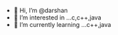 - 👋 Hi, I’m @darshan
- 👀 I’m interested in ...c,c++,java
- 🌱 I’m currently learning ...c++,java


<!---
darshannandani/darshannandani is a ✨ special ✨ repository because its `README.md` (this file) appears on your GitHub profile.
You can click the Preview link to take a look at your changes.
--->
